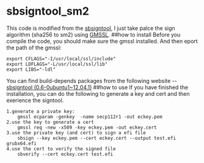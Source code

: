 # sbsigntool_sm2
This code is modified from the [sbsigntool](https://github.com/wmarone/sbsigntool), I just take palce the sign algorithm (sha256 to sm2) using [GMSSL](http://gmssl.org/).
##how to install
Before you compile the code, you should make sure the gmssl installed. And then eport the path of the gmssl:
```
export CFLAGS="-I/usr/local/ssl/include"
export LDFLAGS="-L/usr/local/ssl/lib"
export LIBS="-ldl"
```
You can find build-depends packages from the following website --[sbsigntool (0.6-0ubuntu1~12.04.1)](http://packages.ubuntu.com/zh-cn/source/precise/sbsigntool)
##how to use
If you have finished the installation, you can do the following to generate a key and cert and then exerience the signtool.

	1.generate a private key:
		gmssl ecparam -genkey  -name secp112r1 -out eckey.pem
	2.use the key to generate a cert
		gmssl req -new -x509 -key eckey.pem -out eckey.cert
	3.use the private key (and cert) to sign a efi file
		sbsign --key eckey.pem --cert eckey.cert --output test.efi grubx64.efi
	4.use the cert to verify the signed file
		sbverify --cert eckey.cert test.efi
